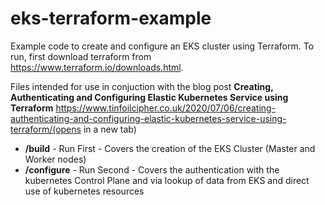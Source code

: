 # eks-terraform-example

Example code to create and configure an EKS cluster using Terraform. To run, first download terraform from https://www.terraform.io/downloads.html.

Files intended for use in conjuction with the blog post **Creating, Authenticating and Configuring Elastic Kubernetes Service using Terraform** https://www.tinfoilcipher.co.uk/2020/07/06/creating-authenticating-and-configuring-elastic-kubernetes-service-using-terraform/(opens in a new tab)

- **/build** - Run First - Covers the creation of the EKS Cluster (Master and Worker nodes)
- **/configure** - Run Second - Covers the authentication with the kubernetes Control Plane and via lookup of data from EKS and direct use of kubernetes resources

